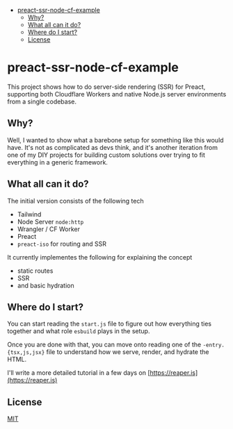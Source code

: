 
- [preact-ssr-node-cf-example](#preact-ssr-node-cf-example)
  - [Why?](#why)
  - [What all can it do?](#what-all-can-it-do)
  - [Where do I start?](#where-do-i-start)
  - [License](#license)


# preact-ssr-node-cf-example

This project shows how to do server-side rendering (SSR) for Preact, supporting both Cloudflare Workers and native Node.js server environments from a single codebase.

## Why?

Well, I wanted to show what a barebone setup for something like this would have. It's not as complicated as devs think, and it's another iteration from one of my DIY projects for building custom solutions over trying to fit everything in a generic framework. 

## What all can it do? 
The initial version consists of the following tech

- Tailwind 
- Node Server `node:http` 
- Wrangler / CF Worker 
- Preact 
- `preact-iso` for routing and SSR 

It currently implementes the following for explaining the concept

- static routes 
- SSR 
- and basic hydration

## Where do I start? 

You can start reading the `start.js` file to figure out how everything ties together and what role `esbuild` plays in the setup. 

Once you are done with that, you can move onto reading one of the `-entry.{tsx,js,jsx}` file to understand how we serve, render, and hydrate the HTML. 

I'll write a more detailed tutorial in a few days on [https://reaper.is](https://reaper.is)


## License 
[MIT](/LICENSE)


